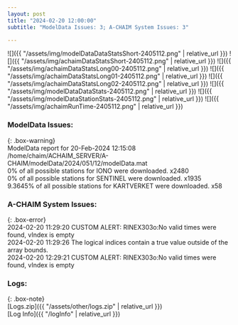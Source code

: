 ```yaml
---
layout: post
title: "2024-02-20 12:00:00"
subtitle: "ModelData Issues: 3; A-CHAIM System Issues: 3"

---
```


![]({{ "/assets/img/modelDataDataStatsShort-2405112.png" | relative_url }})
![]({{ "/assets/img/achaimDataStatsShort-2405112.png" | relative_url }})
![]({{ "/assets/img/achaimDataStatsLong00-2405112.png" | relative_url }})
![]({{ "/assets/img/achaimDataStatsLong01-2405112.png" | relative_url }})
![]({{ "/assets/img/achaimDataStatsLong02-2405112.png" | relative_url }})
![]({{ "/assets/img/modelDataDataStats-2405112.png" | relative_url }})
![]({{ "/assets/img/modelDataStationStats-2405112.png" | relative_url }})
![]({{ "/assets/img/achaimRunTime-2405112.png" | relative_url }})


### ModelData Issues:  
  
{: .box-warning}  
 ModelData report for 20-Feb-2024 12:15:08   
 /home/chaim/ACHAIM_SERVER/A-CHAIM/modelData/2024/051/12/modelData.mat   
 0% of all possible stations for IONO were downloaded. x2480   
 0% of all possible stations for SENTINEL were downloaded. x1935   
 9.3645% of all possible stations for KARTVERKET were downloaded. x58   
  
### A-CHAIM System Issues:  
  
{: .box-error}  
2024-02-20 11:29:20 CUSTOM ALERT: RINEX303o:No valid times were found, vIndex is empty  
2024-02-20 11:29:26 The logical indices contain a true value outside of the array bounds.  
2024-02-20 12:29:21 CUSTOM ALERT: RINEX303o:No valid times were found, vIndex is empty  

### Logs:  
  
{: .box-note}  
[Logs.zip]({{ "/assets/other/logs.zip" | relative_url }})  
[Log Info]({{ "/logInfo" | relative_url }})  
